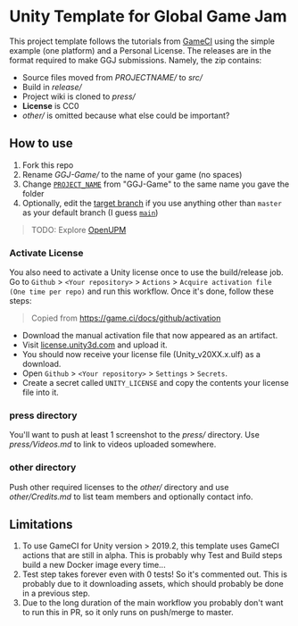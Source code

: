 # Unity Template for Global Game Jam

This project template follows the tutorials from [GameCI](https://game.ci/docs) using the simple example (one platform) and a Personal License. The releases are in the format required to make GGJ submissions. Namely, the zip contains:

- Source files moved from _PROJECTNAME/_ to _src/_
- Build in _release/_
- Project wiki is cloned to _press/_
- **License** is CC0
- _other/_ is omitted because what else could be important?

## How to use

1. Fork this repo
2. Rename _GGJ-Game/_ to the name of your game (no spaces)
3. Change [`PROJECT_NAME`](https://github.com/SupaStuff/GGJ-Template/blob/master/.github/workflows/main.yml#L12) from "GGJ-Game" to the same name you gave the folder
4. Optionally, edit the [target branch](https://github.com/SupaStuff/GGJ-Template/blob/master/.github/workflows/main.yml#L7) if you use anything other than `master` as your default branch (I guess [`main`](https://sfconservancy.org/news/2020/jun/23/gitbranchname/))

> TODO: Explore [OpenUPM](https://openupm.com/)

### Activate License

You also need to activate a Unity license once to use the build/release job.
Go to `Github` > `<Your repository>` > `Actions` > `Acquire activation file (One time per repo)`
and run this workflow. Once it's done, follow these steps:

> Copied from <https://game.ci/docs/github/activation>

- Download the manual activation file that now appeared as an artifact.
- Visit [license.unity3d.com](https://license.unity3d.com/manual) and upload it.
- You should now receive your license file (Unity_v20XX.x.ulf) as a download.
- Open `Github` > `<Your repository>` > `Settings` > `Secrets`.
- Create a secret called `UNITY_LICENSE` and copy the contents your license file into it.

### press directory

You'll want to push at least 1 screenshot to the _press/_ directory. Use _press/Videos.md_ to link to videos uploaded somewhere.

### other directory

Push other required licenses to the _other/_ directory and use _other/Credits.md_ to list team members and optionally contact info.

## Limitations

1. To use GameCI for Unity version > 2019.2, this template uses GameCI actions that are still in alpha. This is probably why Test and Build steps build a new Docker image every time...
2. Test step takes forever even with 0 tests! So it's commented out. This is probably due to it downloading assets, which should probably be done in a previous step.
3. Due to the long duration of the main workflow you probably don't want to run this in PR, so it only runs on push/merge to master.
